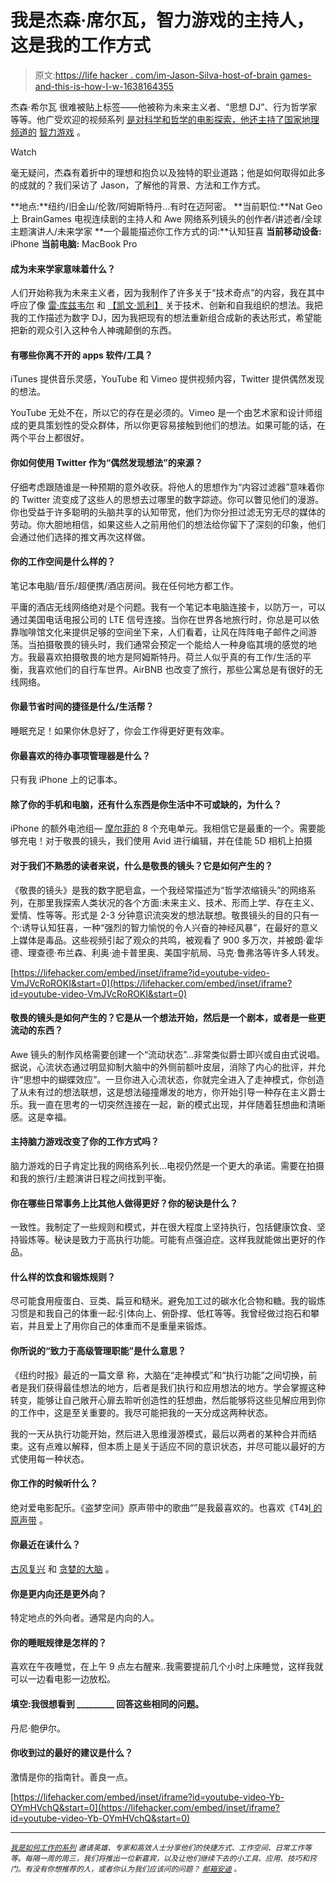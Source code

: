 # 我是杰森·席尔瓦，智力游戏的主持人，这是我的工作方式

> 原文:[https://life hacker . com/im-Jason-Silva-host-of-brain games-and-this-is-how-I-w-1638164355](https://lifehacker.com/im-jason-silva-host-of-braingames-and-this-is-how-i-w-1638164355)

杰森·希尔瓦 很难被贴上标签——他被称为未来主义者、“思想 DJ”、行为哲学家等等。他广受欢迎的视频系列 [是对科学和哲学的电影探索，他还主持了国家地理频道的](https://gizmodo.com/philosophy-web-series-shots-of-awe-will-blow-your-mind-509498141) [智力游戏](http://braingames.nationalgeographic.com/episode/0/) 。

Watch

毫无疑问，杰森有着折中的理想和抱负以及独特的职业道路；他是如何取得如此多的成就的？我们采访了 Jason，了解他的背景、方法和工作方式。

**地点:**纽约/旧金山/伦敦/阿姆斯特丹...有时在迈阿密。
**当前职位:**Nat Geo 上 BrainGames 电视连续剧的主持人和 Awe 网络系列镜头的创作者/讲述者/全球主题演讲人/未来学家
**一个最能描述你工作方式的词:**认知狂喜
**当前移动设备:** iPhone
**当前电脑:** MacBook Pro

#### 成为未来学家意味着什么？

人们开始称我为未来主义者，因为我制作了许多关于“技术奇点”的内容，我在其中呼应了像 [雷·库兹韦尔](http://www.kurzweilai.net/ray-kurzweil-biography) 和 [【凯文·凯利】](http://kk.org/) 关于技术、创新和自我组织的想法。我把我的工作描述为数字 DJ，因为我把现有的想法重新组合成新的表达形式，希望能把新的观众引入这种令人神魂颠倒的东西。

#### **有哪些你离不开的 apps 软件/工具？**

iTunes 提供音乐灵感，YouTube 和 Vimeo 提供视频内容，Twitter 提供偶然发现的想法。

YouTube 无处不在，所以它的存在是必须的。Vimeo 是一个由艺术家和设计师组成的更具策划性的受众群体，所以你更容易接触到他们的想法。如果可能的话，在两个平台上都很好。

#### 你如何使用 Twitter 作为“偶然发现想法”的来源？

仔细考虑跟随谁是一种预期的意外收获。将他人的思想作为“内容过滤器”意味着你的 Twitter 流变成了这些人的思想去过哪里的数字踪迹。你可以瞥见他们的漫游。你也受益于许多聪明的头脑共享的认知带宽，他们为你分担过滤无穷无尽的媒体的劳动。你大胆地相信，如果这些人之前用他们的想法给你留下了深刻的印象，他们会通过他们选择的推文再次这样做。

#### 你的工作空间是什么样的？

笔记本电脑/音乐/超便携/酒店房间。我在任何地方都工作。

平庸的酒店无线网络绝对是个问题。我有一个笔记本电脑连接卡，以防万一，可以通过美国电话电报公司的 LTE 信号连接。当你在世界各地旅行时，你总是可以依靠咖啡馆文化来提供足够的空间坐下来，人们看着，让风在阵阵电子邮件之间游荡。当拍摄敬畏的镜头时，我们通常会预定一个能给人一种身临其境的感觉的地方。我最喜欢拍摄敬畏的地方是阿姆斯特丹。荷兰人似乎真的有工作/生活的平衡，我喜欢他们的自行车世界。AirBNB 也改变了旅行，那些公寓总是有很好的无线网络。

#### 你最节省时间的捷径是什么/生活帮？

睡眠充足！如果你休息好了，你会工作得更好更有效率。

#### 你最喜欢的待办事项管理器是什么？

只有我 iPhone 上的记事本。

#### 除了你的手机和电脑，还有什么东西是你生活中不可或缺的，为什么？

iPhone 的额外电池组— [摩尔菲的](https://lifehacker.com/five-best-external-battery-packs-509802431) 8 个充电单元。我相信它是最重的一个。需要能够充电！对于敬畏的镜头，我们使用 Avid 进行编辑，并在佳能 5D 相机上拍摄

#### 对于我们不熟悉的读者来说，什么是敬畏的镜头？它是如何产生的？

《敬畏的镜头》是我的数字肥皂盒，一个我经常描述为“哲学浓缩镜头”的网络系列，在那里我探索人类状况的各个方面:未来主义、技术、形而上学、存在主义、爱情、性等等。形式是 2-3 分钟意识流突发的想法联想。敬畏镜头的目的只有一个:诱导认知狂喜，一种“强烈的智力愉悦的令人兴奋的神经风暴”，在最好的意义上媒体是毒品。这些视频引起了观众的共鸣，被观看了 900 多万次，并被朗·霍华德、理查德·布兰森、利奥·迪卡普里奥、美国宇航局、马克·鲁弗洛等许多人转发。

 [https://lifehacker.com/embed/inset/iframe?id=youtube-video-VmJVcRoROKI&start=0](https://lifehacker.com/embed/inset/iframe?id=youtube-video-VmJVcRoROKI&start=0) 

#### 敬畏的镜头是如何产生的？它是从一个想法开始，然后是一个剧本，或者是一些更流动的东西？

Awe 镜头的制作风格需要创建一个“流动状态”...非常类似爵士即兴或自由式说唱。据说，心流状态通过明显抑制大脑中的外侧前额叶皮层，消除了内心的批评，并允许“思想中的蝴蝶效应”。一旦你进入心流状态，你就完全进入了走神模式，你创造了从未有过的想法联想，这是想法碰撞爆发的地方，你开始引导一种存在主义爵士乐。我一直在思考的一切突然连接在一起，新的模式出现，并伴随着狂想曲和清晰感。这是幸福。

#### 主持脑力游戏改变了你的工作方式吗？

脑力游戏的日子肯定比我的网络系列长...电视仍然是一个更大的承诺。需要在拍摄和我的旅行/主题演讲日程之间找到平衡。

#### 你在哪些日常事务上比其他人做得更好？你的秘诀是什么？

一致性。我制定了一些规则和模式，并在很大程度上坚持执行，包括健康饮食、坚持锻炼等。秘诀是致力于高执行功能。可能有点强迫症。这样我就能做出更好的作品。

#### **什么样的饮食和锻炼规则？**

尽可能食用瘦蛋白、豆类、扁豆和糙米。避免加工过的碳水化合物和糖。我的锻炼习惯是和我自己的体重一起:引体向上、俯卧撑、低杠等等。我曾经做过抱石和攀岩，并且爱上了用你自己的体重而不是重量来锻炼。

#### 你所说的“致力于高级管理职能”是什么意思？

《纽约时报》最近的一篇文章 称，大脑在“走神模式”和“执行功能”之间切换，前者是我们获得最佳想法的地方，后者是我们执行和应用想法的地方。学会掌握这种转变，能够让自己敞开心扉去聆听创造性的狂想曲，然后能够将这些见解应用到你的工作中，这是至关重要的。我尽可能把我的一天分成这两种状态。

我的一天从执行功能开始，然后进入思维漫游模式，最后以两者的某种合并而结束。这有点难以解释，但本质上是关于适应不同的意识状态，并尽可能以最好的方式使用每一种状态。

#### 你工作的时候听什么？

绝对爱电影配乐。《盗梦空间》原声带中的歌曲“”是我最喜欢的。也喜欢《T4》[I 的原声带](https://itunes.apple.com/us/album/i-origins-original-motion/id894640021) 。

#### 你最近在读什么？

[古风复兴](https://www.amazon.com/dp/0062506137?asc_campaign=InlineText&asc_refurl=https://lifehacker.com/im-jason-silva-host-of-braingames-and-this-is-how-i-w-1638164355&asc_source=&linkCode=ogi&psc=1&smid=ATVPDKIKX0DER&tag=kinjalifehackerlink-20&th=1) 和 [贪婪的大脑](http://www.amazon.com/The-Ravenous-Brain-Consciousness-Insatiable/dp/B00CC6F2BW?asc_campaign=InlineText&asc_refurl=https://lifehacker.com/im-jason-silva-host-of-braingames-and-this-is-how-i-w-1638164355&asc_source=&tag=kinjalifehackerlink-20) 。

#### 你是更内向还是更外向？

特定地点的外向者。通常是内向的人。

#### 你的睡眠规律是怎样的？

喜欢在午夜睡觉，在上午 9 点左右醒来..我需要提前几个小时上床睡觉，这样我就可以一边看电影一边放松。

#### 填空:我很想看到 _________ 回答这些相同的问题。

丹尼·鲍伊尔。

#### 你收到过的最好的建议是什么？

激情是你的指南针。善良一点。

 [https://lifehacker.com/embed/inset/iframe?id=youtube-video-Yb-OYmHVchQ&start=0](https://lifehacker.com/embed/inset/iframe?id=youtube-video-Yb-OYmHVchQ&start=0) 

* * *

<small></small>*[<small>*我是如何工作的系列*</small>](http://lifehacker.com/how-i-work/) <small>*邀请英雄、专家和高效人士分享他们的快捷方式、工作空间、日常工作等等。每隔一周的周三，我们将推出一位新嘉宾，以及让他们继续下去的小工具、应用、技巧和窍门。有没有你想推荐的人，或者你认为我们应该问的问题？*</small> [<small>*邮箱安迪*</small>](mailto:andy@lifehacker.com) <small>*。*</small>*